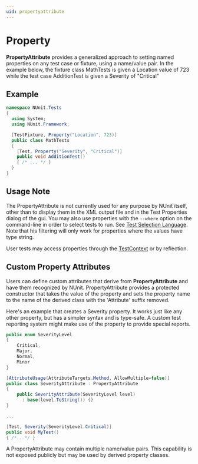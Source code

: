 ```yaml
---
uid: propertyattribute
---
```


# Property

**PropertyAttribute** provides a generalized approach to setting named
properties on any test case or fixture, using a name/value pair.
In the example below, the fixture class MathTests is given a Location
value of 723 while the test case AdditionTest is given a Severity
of "Critical"

## Example

```csharp
namespace NUnit.Tests
{
  using System;
  using NUnit.Framework;

  [TestFixture, Property("Location", 723)]
  public class MathTests
  {
    [Test, Property("Severity", "Critical")]
    public void AdditionTest()
    { /* ... */ }
  }
}
```

## Usage Note

The PropertyAttribute is not currently used for any purpose by NUnit itself, other
than to display them in the XML output file and in the Test Properties
dialog of the gui. You may also use properties with the `--where` option on the
command-line in order to select tests to run. See [Test Selection Language](xref:testselectionlanguage). Note
that his filtering will only work for properties where the values have type string.

User tests may access properties through the [TestContext](xref:testcontext) or by reflection.

## Custom Property Attributes

Users can define custom attributes that derive from **PropertyAttribute**
and have them recognized by NUnit. PropertyAttribute provides a protected constructor
that takes the value of the property and sets the property name to the
name of the derived class with the 'Attribute' suffix removed.

Here's an example that creates a Severity property. It works
just like any other property, but has a simpler syntax and is type-safe.
A custom test reporting system might make use of the property to provide special reports.

```csharp
public enum SeverityLevel
{
    Critical,
    Major,
    Normal,
    Minor
}

[AttributeUsage(AttributeTargets.Method, AllowMultiple=false)]
public class SeverityAttribute : PropertyAttribute
{
    public SeverityAttribute(SeverityLevel level)
      : base(level.ToString()) {}
}

...

[Test, Severity(SeverityLevel.Critical)]
public void MyTest()
{ /*...*/ }
```

A PropertyAttribute may contain
multiple name/value pairs. This capability is not exposed publicly
but may be used by derived property classes.
